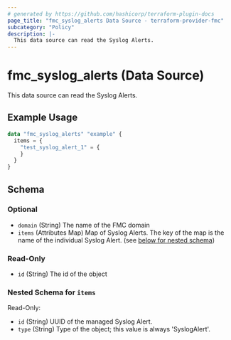 ```yaml
---
# generated by https://github.com/hashicorp/terraform-plugin-docs
page_title: "fmc_syslog_alerts Data Source - terraform-provider-fmc"
subcategory: "Policy"
description: |-
  This data source can read the Syslog Alerts.
---
```


# fmc_syslog_alerts (Data Source)

This data source can read the Syslog Alerts.

## Example Usage

```terraform
data "fmc_syslog_alerts" "example" {
  items = {
    "test_syslog_alert_1" = {
    }
  }
}
```

<!-- schema generated by tfplugindocs -->
## Schema

### Optional

- `domain` (String) The name of the FMC domain
- `items` (Attributes Map) Map of Syslog Alerts. The key of the map is the name of the individual Syslog Alert. (see [below for nested schema](#nestedatt--items))

### Read-Only

- `id` (String) The id of the object

<a id="nestedatt--items"></a>
### Nested Schema for `items`

Read-Only:

- `id` (String) UUID of the managed Syslog Alert.
- `type` (String) Type of the object; this value is always 'SyslogAlert'.
